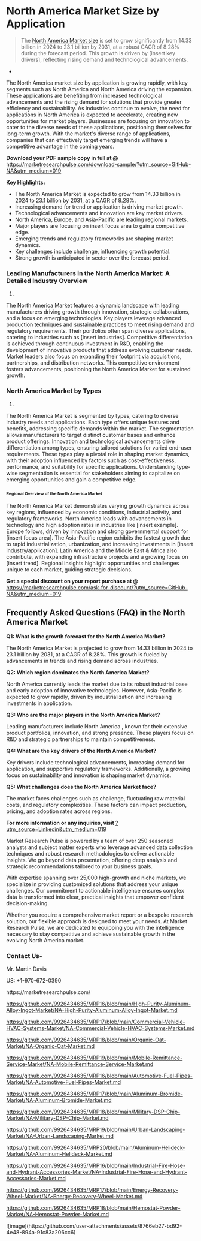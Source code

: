 <h1>North America  Market&nbsp;Size by Application</h1><blockquote><p>The <a href="https://marketresearchpulse.com/download-sample/?utm_source=GitHub-NA&amp;utm_medium=019">North America  Market size</a> is set to grow significantly from 14.33 billion in 2024 to 23.1 billion by 2031, at a robust CAGR of 8.28% during the forecast period. This growth is driven by [insert key drivers], reflecting rising demand and technological advancements.</p></blockquote><ul><li></li></ul><p>The North America  market size by application is growing rapidly, with key segments such as North America  and North America  driving the expansion. These applications are benefiting from increased technological advancements and the rising demand for solutions that provide greater efficiency and sustainability. As industries continue to evolve, the need for applications in North America  is expected to accelerate, creating new opportunities for market players. Businesses are focusing on innovation to cater to the diverse needs of these applications, positioning themselves for long-term growth. With the market's diverse range of applications, companies that can effectively target emerging trends will have a competitive advantage in the coming years.</p><p><strong>Download your PDF sample copy in full at @ </strong><a href="https://marketresearchpulse.com/download-sample/?utm_source=GitHub-NA&amp;utm_medium=019">https://marketresearchpulse.com/download-sample/?utm_source=GitHub-NA&amp;utm_medium=019</a></p><p><strong>Key Highlights: </strong></p><ul><li>The North America  Market is expected to grow from 14.33 billion in 2024 to 23.1 billion by 2031, at a CAGR of 8.28%.</li><li>Increasing demand for trend or application is driving market growth.</li><li>Technological advancements and innovation are key market drivers.</li><li>North America, Europe, and Asia-Pacific are leading regional markets.</li><li>Major players are focusing on insert focus area to gain a competitive edge.</li><li>Emerging trends and regulatory frameworks are shaping market dynamics.</li><li>Key challenges include challenge, influencing growth potential.</li><li>Strong growth is anticipated in sector over the forecast period.</li></ul><h3>Leading Manufacturers in the North America  Market: A Detailed Industry Overview</h3><ol><li></li></ol><div class="flex max-w-full flex-col flex-grow"><div class="min-h-8 text-message flex w-full flex-col items-end gap-2 whitespace-normal break-words [.text-message+&amp;]:mt-5" dir="auto" data-message-author-role="assistant" data-message-id="fd8432e4-4910-450d-b182-61b7bfb0a01f" data-message-model-slug="gpt-4o"><div class="flex w-full flex-col gap-1 empty:hidden first:pt-[3px]"><div class="markdown prose w-full break-words dark:prose-invert light"><p>The North America  Market features a dynamic landscape with leading manufacturers driving growth through innovation, strategic collaborations, and a focus on emerging technologies. Key players leverage advanced production techniques and sustainable practices to meet rising demand and regulatory requirements. Their portfolios often span diverse applications, catering to industries such as [insert industries]. Competitive differentiation is achieved through continuous investment in R&amp;D, enabling the development of innovative products that address evolving customer needs. Market leaders also focus on expanding their footprint via acquisitions, partnerships, and distribution networks. This competitive environment fosters advancements, positioning the North America  Market for sustained growth.</p></div></div></div></div><h3>North America  Market by Types</h3><ol><li></li></ol><div class="flex max-w-full flex-col flex-grow"><div class="min-h-8 text-message flex w-full flex-col items-end gap-2 whitespace-normal break-words [.text-message+&amp;]:mt-5" dir="auto" data-message-author-role="assistant" data-message-id="084470be-0bb7-4664-bddf-5156b4f41249" data-message-model-slug="gpt-4o-mini"><div class="flex w-full flex-col gap-1 empty:hidden first:pt-[3px]"><div class="markdown prose w-full break-words dark:prose-invert light"><p>The North America  Market is segmented by types, catering to diverse industry needs and applications. Each type offers unique features and benefits, addressing specific demands within the market. The segmentation allows manufacturers to target distinct customer bases and enhance product offerings. Innovation and technological advancements drive differentiation among types, ensuring tailored solutions for varied end-user requirements. These types play a pivotal role in shaping market dynamics, with their adoption influenced by factors such as cost-effectiveness, performance, and suitability for specific applications. Understanding type-wise segmentation is essential for stakeholders aiming to capitalize on emerging opportunities and gain a competitive edge.</p></div></div></div></div><h3><span style="font-size: 11px;">Regional Overview of the North America  Market</span></h3><div class="flex max-w-full flex-col flex-grow"><div class="min-h-8 text-message flex w-full flex-col items-end gap-2 whitespace-normal break-words [.text-message+&amp;]:mt-5" dir="auto" data-message-author-role="assistant" data-message-id="e9038762-ce64-4e30-91c9-9bd413514231" data-message-model-slug="gpt-4o-mini"><div class="flex w-full flex-col gap-1 empty:hidden first:pt-[3px]"><div class="markdown prose w-full break-words dark:prose-invert light"><p>The North America  Market demonstrates varying growth dynamics across key regions, influenced by economic conditions, industrial activity, and regulatory frameworks. North America leads with advancements in technology and high adoption rates in industries like [insert example]. Europe follows, driven by innovation and strong governmental support for [insert focus area]. The Asia-Pacific region exhibits the fastest growth due to rapid industrialization, urbanization, and increasing investments in [insert industry/application]. Latin America and the Middle East &amp; Africa also contribute, with expanding infrastructure projects and a growing focus on [insert trend]. Regional insights highlight opportunities and challenges unique to each market, guiding strategic decisions.</p></div></div></div></div><p><strong>Get a special discount on your report purchase at @ </strong><a href="https://marketresearchpulse.com/ask-for-discount/?utm_source=GitHub-NA&amp;utm_medium=019">https://marketresearchpulse.com/ask-for-discount/?utm_source=GitHub-NA&amp;utm_medium=019</a></p><h2>Frequently Asked Questions (FAQ) in the North America  Market</h2><p><strong>Q1: What is the growth forecast for the North America  Market?</strong></p><p>The North America  Market is projected to grow from 14.33 billion in 2024 to 23.1 billion by 2031, at a CAGR of 8.28%. This growth is fueled by advancements in trends and rising demand across industries.</p><p><strong>Q2: Which region dominates the North America  Market?</strong></p><p>North America currently leads the market due to its robust industrial base and early adoption of innovative technologies. However, Asia-Pacific is expected to grow rapidly, driven by industrialization and increasing investments in application.</p><p><strong>Q3: Who are the major players in the North America  Market?</strong></p><p>Leading manufacturers include North America , known for their extensive product portfolios, innovation, and strong presence. These players focus on R&amp;D and strategic partnerships to maintain competitiveness.</p><p><strong>Q4: What are the key drivers of the North America  Market?</strong></p><p>Key drivers include technological advancements, increasing demand for application, and supportive regulatory frameworks. Additionally, a growing focus on sustainability and innovation is shaping market dynamics.</p><p><strong>Q5: What challenges does the North America  Market face?</strong></p><p>The market faces challenges such as challenge, fluctuating raw material costs, and regulatory complexities. These factors can impact production, pricing, and adoption rates across regions.</p><p><strong>For more information or any inquiries, visit&nbsp;</strong><a href="?utm_source=Linkedin&utm_medium=019">?utm_source=Linkedin&utm_medium=019</a></p><p>Market Research Pulse is powered by a team of over 250 seasoned analysts and subject matter experts who leverage advanced data collection techniques and robust research methodologies to deliver actionable insights. We go beyond data presentation, offering deep analysis and strategic recommendations tailored to your business goals.</p><p>With expertise spanning over 25,000 high-growth and niche markets, we specialize in providing customized solutions that address your unique challenges. Our commitment to actionable intelligence ensures complex data is transformed into clear, practical insights that empower confident decision-making.</p><p>Whether you require a comprehensive market report or a bespoke research solution, our flexible approach is designed to meet your needs. At Market Research Pulse, we are dedicated to equipping you with the intelligence necessary to stay competitive and achieve sustainable growth in the evolving North America  market.</p><h3><strong>Contact Us-</strong></h3><p>Mr. Martin Davis</p><p>US: +1-970-672-0390</p><p>https://marketresearchpulse.com/</p><p><a href="https://github.com/9926434635/MRP16/blob/main/High-Purity-Aluminum-Alloy-Ingot-Market/NA-High-Purity-Aluminum-Alloy-Ingot-Market.md">https://github.com/9926434635/MRP16/blob/main/High-Purity-Aluminum-Alloy-Ingot-Market/NA-High-Purity-Aluminum-Alloy-Ingot-Market.md</a></p><p><a href="https://github.com/9926434635/MRP17/blob/main/Commercial-Vehicle-HVAC-Systems-Market/NA-Commercial-Vehicle-HVAC-Systems-Market.md">https://github.com/9926434635/MRP17/blob/main/Commercial-Vehicle-HVAC-Systems-Market/NA-Commercial-Vehicle-HVAC-Systems-Market.md</a></p><p><a href="https://github.com/9926434635/MRP18/blob/main/Organic-Oat-Market/NA-Organic-Oat-Market.md">https://github.com/9926434635/MRP18/blob/main/Organic-Oat-Market/NA-Organic-Oat-Market.md</a></p><p><a href="https://github.com/9926434635/MRP19/blob/main/Mobile-Remittance-Service-Market/NA-Mobile-Remittance-Service-Market.md">https://github.com/9926434635/MRP19/blob/main/Mobile-Remittance-Service-Market/NA-Mobile-Remittance-Service-Market.md</a></p><p><a href="https://github.com/9926434635/MRP16/blob/main/Automotive-Fuel-Pipes-Market/NA-Automotive-Fuel-Pipes-Market.md">https://github.com/9926434635/MRP16/blob/main/Automotive-Fuel-Pipes-Market/NA-Automotive-Fuel-Pipes-Market.md</a></p><p><a href="https://github.com/9926434635/MRP17/blob/main/Aluminum-Bromide-Market/NA-Aluminum-Bromide-Market.md">https://github.com/9926434635/MRP17/blob/main/Aluminum-Bromide-Market/NA-Aluminum-Bromide-Market.md</a></p><p><a href="https://github.com/9926434635/MRP18/blob/main/Military-DSP-Chip-Market/NA-Military-DSP-Chip-Market.md">https://github.com/9926434635/MRP18/blob/main/Military-DSP-Chip-Market/NA-Military-DSP-Chip-Market.md</a></p><p><a href="https://github.com/9926434635/MRP19/blob/main/Urban-Landscaping-Market/NA-Urban-Landscaping-Market.md">https://github.com/9926434635/MRP19/blob/main/Urban-Landscaping-Market/NA-Urban-Landscaping-Market.md</a></p><p><a href="https://github.com/9926434635/MRP20/blob/main/Aluminum-Helideck-Market/NA-Aluminum-Helideck-Market.md">https://github.com/9926434635/MRP20/blob/main/Aluminum-Helideck-Market/NA-Aluminum-Helideck-Market.md</a></p><p><a href="https://github.com/9926434635/MRP16/blob/main/Industrial-Fire-Hose-and-Hydrant-Accessories-Market/NA-Industrial-Fire-Hose-and-Hydrant-Accessories-Market.md">https://github.com/9926434635/MRP16/blob/main/Industrial-Fire-Hose-and-Hydrant-Accessories-Market/NA-Industrial-Fire-Hose-and-Hydrant-Accessories-Market.md</a></p><p><a href="https://github.com/9926434635/MRP17/blob/main/Energy-Recovery-Wheel-Market/NA-Energy-Recovery-Wheel-Market.md">https://github.com/9926434635/MRP17/blob/main/Energy-Recovery-Wheel-Market/NA-Energy-Recovery-Wheel-Market.md</a></p><p><a href="https://github.com/9926434635/MRP18/blob/main/Hemostat-Powder-Market/NA-Hemostat-Powder-Market.md">https://github.com/9926434635/MRP18/blob/main/Hemostat-Powder-Market/NA-Hemostat-Powder-Market.md</a></p>
![image](https://github.com/user-attachments/assets/8766eb27-bd92-4e48-894a-91c83a206cc6)
